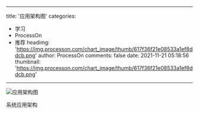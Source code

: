 
---
title: '应用架构图'
categories: 
 - 学习
 - ProcessOn
 - 推荐
headimg: 'https://img.processon.com/chart_image/thumb/617f36f21e08533a1ef8ddcb.png'
author: ProcessOn
comments: false
date: 2021-11-21 05:18:56
thumbnail: 'https://img.processon.com/chart_image/thumb/617f36f21e08533a1ef8ddcb.png'
---

<div>   
<img class="thumb" alt="应用架构图" src="https://img.processon.com/chart_image/thumb/617f36f21e08533a1ef8ddcb.png" referrerpolicy="no-referrer">
<p>系统应用架构</p>  
</div>
            